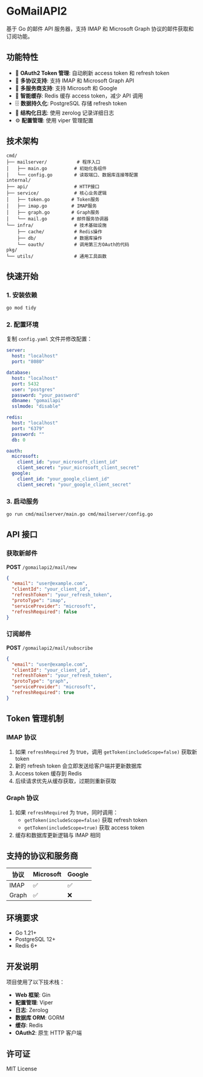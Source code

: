 # GoMailAPI2

基于 Go 的邮件 API 服务器，支持 IMAP 和 Microsoft Graph 协议的邮件获取和订阅功能。

## 功能特性

- 🔐 **OAuth2 Token 管理**: 自动刷新 access token 和 refresh token
- 📧 **多协议支持**: 支持 IMAP 和 Microsoft Graph API
- 🏪 **多服务商支持**: 支持 Microsoft 和 Google
- 💾 **智能缓存**: Redis 缓存 access token，减少 API 调用
- 🗄️ **数据持久化**: PostgreSQL 存储 refresh token
- 📝 **结构化日志**: 使用 zerolog 记录详细日志
- ⚙️ **配置管理**: 使用 viper 管理配置

## 技术架构

```
cmd/
├── mailserver/           # 程序入口
│   ├── main.go          # 初始化各组件
│   └── config.go        # 读取端口、数据库连接等配置
internal/
├── api/                 # HTTP接口
├── service/             # 核心业务逻辑
│   ├── token.go        # Token服务
│   ├── imap.go         # IMAP服务
│   ├── graph.go        # Graph服务
│   └── mail.go         # 邮件服务协调器
└── infra/               # 技术基础设施
    ├── cache/           # Redis操作
    ├── db/              # 数据库操作
    └── oauth/           # 调用第三方OAuth的代码
pkg/
└── utils/               # 通用工具函数
```

## 快速开始

### 1. 安装依赖

```bash
go mod tidy
```

### 2. 配置环境

复制 `config.yaml` 文件并修改配置：

```yaml
server:
  host: "localhost"
  port: "8080"

database:
  host: "localhost"
  port: 5432
  user: "postgres"
  password: "your_password"
  dbname: "gomailapi"
  sslmode: "disable"

redis:
  host: "localhost"
  port: "6379"
  password: ""
  db: 0

oauth:
  microsoft:
    client_id: "your_microsoft_client_id"
    client_secret: "your_microsoft_client_secret"
  google:
    client_id: "your_google_client_id"
    client_secret: "your_google_client_secret"
```

### 3. 启动服务

```bash
go run cmd/mailserver/main.go cmd/mailserver/config.go
```

## API 接口

### 获取新邮件

**POST** `/gomailapi2/mail/new`

```json
{
  "email": "user@example.com",
  "clientId": "your_client_id",
  "refreshToken": "your_refresh_token",
  "protoType": "imap",
  "serviceProvider": "microsoft",
  "refreshRequired": false
}
```

### 订阅邮件

**POST** `/gomailapi2/mail/subscribe`

```json
{
  "email": "user@example.com",
  "clientId": "your_client_id",
  "refreshToken": "your_refresh_token",
  "protoType": "graph",
  "serviceProvider": "microsoft",
  "refreshRequired": true
}
```

## Token 管理机制

### IMAP 协议

1. 如果 `refreshRequired` 为 true，调用 `getToken(includeScope=false)` 获取新 token
2. 新的 refresh token 会立即发送给客户端并更新数据库
3. Access token 缓存到 Redis
4. 后续请求优先从缓存获取，过期则重新获取

### Graph 协议

1. 如果 `refreshRequired` 为 true，同时调用：
   - `getToken(includeScope=false)` 获取 refresh token
   - `getToken(includeScope=true)` 获取 access token
2. 缓存和数据库更新逻辑与 IMAP 相同

## 支持的协议和服务商

| 协议  | Microsoft | Google |
| ----- | --------- | ------ |
| IMAP  | ✅        | ✅     |
| Graph | ✅        | ❌     |

## 环境要求

- Go 1.21+
- PostgreSQL 12+
- Redis 6+

## 开发说明

项目使用了以下技术栈：

- **Web 框架**: Gin
- **配置管理**: Viper
- **日志**: Zerolog
- **数据库 ORM**: GORM
- **缓存**: Redis
- **OAuth2**: 原生 HTTP 客户端

## 许可证

MIT License
